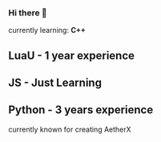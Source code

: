 ### Hi there 👋

currently learning: **C++**
## LuaU - 1 year experience
## JS - Just Learning
## Python - 3 years experience

currently known for creating AetherX
